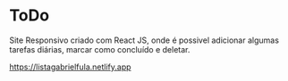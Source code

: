 # ToDo

Site Responsivo criado com React JS, onde é possivel adicionar algumas tarefas diárias, marcar como concluído e deletar.

https://listagabrielfula.netlify.app
